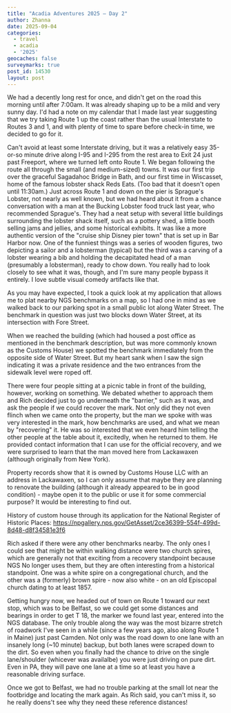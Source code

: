 ```yaml
---
title: "Acadia Adventures 2025 – Day 2"
author: Zhanna
date: 2025-09-04
categories: 
  - travel
  - acadia
  - '2025'
geocaches: false
surveymarks: true
post_id: 14530
layout: post
---
```


We had a decently long rest for once, and didn't get on the road this morning until after 7:00am. It was already shaping up to be a mild and very sunny day. I'd had a note on my calendar that I made last year suggesting that we try taking Route 1 up the coast rather than the usual Interstate to Routes 3 and 1, and with plenty of time to spare before check-in time, we decided to go for it.

Can't avoid at least some Interstate driving, but it was a relatively easy 35-or-so minute drive along I-95 and I-295 from the rest area to Exit 24 just past Freeport, where we turned left onto Route 1. We began following the route all through the small (and medium-sized) towns. It was our first trip over the graceful Sagadahoc Bridge in Bath, and our first time in Wiscasset, home of the famous lobster shack Reds Eats. (Too bad that it doesn't open until 11:30am.) Just across Route 1 and down on the pier is Sprague's Lobster, not nearly as well known, but we had heard about it from a chance conversation with a man at the Bucking Lobster food truck last year, who recommended Sprague's. They had a neat setup with several little buildings surrounding the lobster shack itself, such as a pottery shed, a little booth selling jams and jellies, and some historical exhibits. It was like a more authentic version of the "cruise ship Disney pier town" that is set up in Bar Harbor now. One of the funniest things was a series of wooden figures, two depicting a sailor and a lobsterman (typical) but the third was a carving of a lobster wearing a bib and holding the decapitated head of a man (presumably a lobsterman), ready to chow down. You really had to look closely to see what it was, though, and I'm sure many people bypass it entirely. I love subtle visual comedy artifacts like that.

As you may have expected, I took a quick look at my application that allows me to plat nearby NGS benchmarks on a map, so I had one in mind as we walked back to our parking spot in a small public lot along Water Street. The benchmark in question was just two blocks down Water Street, at its intersection with Fore Street. 

When we reached the building (which had housed a post office as mentioned in the benchmark description, but was more commonly known as the Customs House) we spotted the benchmark immediately from the opposite side of Water Street. But my heart sank when I saw the sign indicating it was a private residence and the two entrances from the sidewalk level were roped off.

There were four people sitting at a picnic table in front of the building, however, working on something. We debated whether to approach them and Rich decided just to go underneath the "barrier," such as it was, and ask the people if we could recover the mark. Not only did they not even flinch when we came onto the property, but the man we spoke with was very interested in the mark, how benchmarks are used, and what we mean by "recovering" it. He was so interested that we even heard him telling the other people at the table about it, excitedly, when he returned to them. He provided contact information that I can use for the official recovery, and we were surprised to learn that the man moved here from Lackawaxen (although originally from New York). 

Property records show that it is owned by Customs House LLC with an address in Lackawaxen, so I can only assume that maybe they are planning to renovate the building (although it already appeared to be in good condition) - maybe open it to the public or use it for some commercial purpose? It would be interesting to find out.

History of custom house through its application for the National Register of Historic Places: https://npgallery.nps.gov/GetAsset/2ce36399-554f-499d-8d48-d8f34581e3f6

Rich asked if there were any other benchmarks nearby. The only ones I could see that might be within walking distance were two church spires, which are generally not that exciting from a recovery standpoint because NGS No longer uses them, but they are often interesting from a historical standpoint. One was a white spire on a congregational church, and the other was a (formerly) brown spire - now also white - on an old Episcopal church dating to at least 1857.

Getting hungry now, we headed out of town on Route 1 toward our next stop, which was to be Belfast, so we could get some distances and bearings in order to get T 18, the marker we found last year, entered into the NGS database. The only trouble along the way was the most bizarre stretch of roadwork I've seen in a while (since a few years ago, also along Route 1 in Maine) just past Camden. Not only was the road down to one lane with an insanely long (~10 minute) backup, but both lanes were scraped down to the dirt. So even when you finally had the chance to drive on the single lane/shoulder (whicever was availalbe) you were just driving on pure dirt. Even in PA, they will pave one lane at a time so at least you have a reasonable driving surface.

Once we got to Belfast, we had no trouble parking at the small lot near the footbridge and locating the mark again. As Rich said, you can't miss it, so he really doens't see why they need these reference distances! 

